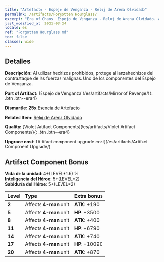 ```yaml
---
title: "Artefacto - Espejo de Venganza - Reloj de Arena Olvidado"
permalink: /artifacts/Forgotten Hourglass/
excerpt: "Era of Chaos  Espejo de Venganza - Reloj de Arena Olvidado. Al utilizar hechizos prohibidos, protege al lanzahechizos del contraataque de las fuerzas malignas. Uno de los componentes del Espejo de Venganza."
last_modified_at: 2021-03-24
locale: es
ref: "Forgotten Hourglass.md"
toc: false
classes: wide
---
```




## Detalles

 **Descripción:** Al utilizar hechizos prohibidos, protege al lanzahechizos del contraataque de las fuerzas malignas. Uno de los componentes del Espejo de Venganza.

 **Part of Artifact:** [Espejo de Venganza](/es/artifacts/Mirror of Revenge/){: .btn .btn--era4}

 **Dismantle: 25x** [Esencia de Artefacto](/es/Items/con_905/)

 **Related Item**: [Reloj de Arena Olvidado](/es/Items/art_143/)

 **Quality:** [Violet Artifact Components](/es/artifacts/Violet Artifact Components/){: .btn .btn--era4}

 **Upgrade cost:** [Artifact component upgrade cost](/es/artifacts/Artifact Component Upgrade/)

## Artifact Component Bonus

  **Vida de la unidad**: 4+(LEVEL\*1.6) %<br/>**Inteligencia del Héroe**: 5+(LEVEL\*2)<br/>**Sabiduría del Héroe**: 5+(LEVEL\*2)

  |  Level  | Type |    Extra bonus  | 
  |:--------|:-----|:----------------| 
  | **2** | Affects **4-man** unit | **ATK**: +190 | 
  | **5** | Affects **4-man** unit | **HP**: +3500 | 
  | **8** | Affects **4-man** unit | **ATK**: +400 | 
  | **11** | Affects **4-man** unit | **HP**: +6790 | 
  | **14** | Affects **4-man** unit | **ATK**: +740 | 
  | **17** | Affects **4-man** unit | **HP**: +10090 | 
  | **20** | Affects **4-man** unit | **ATK**: +870 | 
